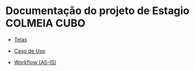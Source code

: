 # Documentação do projeto de Estagio COLMEIA CUBO

- [Telas](telas.md)

- [Caso de Uso](caso_de_uso.md)

- [Workflow (AS-IS)](workflow_asis.md)